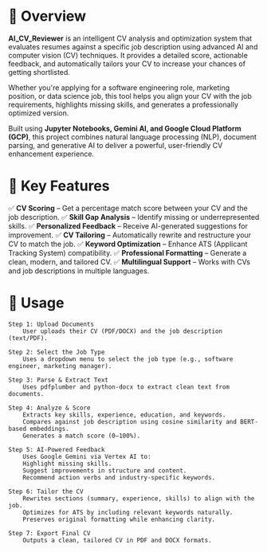 # 🚀 Overview

**AI_CV_Reviewer** is an intelligent CV analysis and optimization system that evaluates resumes against a specific job description using advanced AI and computer vision (CV) techniques. It provides a detailed score, actionable feedback, and automatically tailors your CV to increase your chances of getting shortlisted.

Whether you're applying for a software engineering role, marketing position, or data science job, this tool helps you align your CV with the job requirements, highlights missing skills, and generates a professionally optimized version.

Built using **Jupyter Notebooks, Gemini AI, and Google Cloud Platform (GCP)**, this project combines natural language processing (NLP), document parsing, and generative AI to deliver a powerful, user-friendly CV enhancement experience.

# 🌟 Key Features
✅ **CV Scoring** – Get a percentage match score between your CV and the job description.
✅ **Skill Gap Analysis** – Identify missing or underrepresented skills.
✅ **Personalized Feedback** – Receive AI-generated suggestions for improvement.
✅ **CV Tailoring** – Automatically rewrite and restructure your CV to match the job.
✅ **Keyword Optimization** – Enhance ATS (Applicant Tracking System) compatibility.
✅ **Professional Formatting** – Generate a clean, modern, and tailored CV.
✅ **Multilingual Support** – Works with CVs and job descriptions in multiple languages.

# 🔧 Usage
    Step 1: Upload Documents
        User uploads their CV (PDF/DOCX) and the job description (text/PDF).
        
    Step 2: Select the Job Type
        Uses a dropdown menu to select the job type (e.g., software engineer, marketing manager).

    Step 3: Parse & Extract Text
        Uses pdfplumber and python-docx to extract clean text from documents.

    Step 4: Analyze & Score
        Extracts key skills, experience, education, and keywords.
        Compares against job description using cosine similarity and BERT-based embeddings.
        Generates a match score (0–100%).

    Step 5: AI-Powered Feedback
        Uses Google Gemini via Vertex AI to:
        Highlight missing skills.
        Suggest improvements in structure and content.
        Recommend action verbs and industry-specific keywords.

    Step 6: Tailor the CV
        Rewrites sections (summary, experience, skills) to align with the job.
        Optimizes for ATS by including relevant keywords naturally.
        Preserves original formatting while enhancing clarity.

    Step 7: Export Final CV
        Outputs a clean, tailored CV in PDF and DOCX formats.